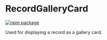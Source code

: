# RecordGalleryCard

[![npm package][npm-badge]][npm]

Used for displaying a record as a gallery card.	

[npm-badge]: https://img.shields.io/npm/v/@cmds/record-gallery-card.svg
[npm]: https://www.npmjs.org/package/@cmds/record-gallery-card

